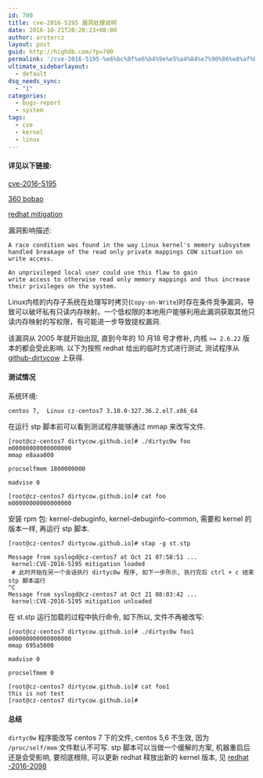 ```yaml
---
id: 700
title: cve-2016-5195 漏洞处理说明
date: 2016-10-21T20:20:23+08:00
author: arstercz
layout: post
guid: http://highdb.com/?p=700
permalink: '/cve-2016-5195-%e6%bc%8f%e6%b4%9e%e5%a4%84%e7%90%86%e8%af%b4%e6%98%8e/'
ultimate_sidebarlayout:
  - default
dsq_needs_sync:
  - "1"
categories:
  - bugs-report
  - system
tags:
  - cve
  - kernel
  - linux
---
```

<h4>详见以下链接:</h4>

<a href="https://access.redhat.com/security/cve/cve-2016-5195">cve-2016-5195</a>

<a href="http://bobao.360.cn/learning/detail/3123.html">360 bobao</a>

<a href="https://bugzilla.redhat.com/show_bug.cgi?id=1384344#c13">redhat mitigation</a>

漏洞影响描述:

```
A race condition was found in the way Linux kernel's memory subsystem
handled breakage of the read only private mappings COW situation on
write access.

An unprivileged local user could use this flaw to gain
write access to otherwise read only memory mappings and thus increase
their privileges on the system.
```

Linux内核的内存子系统在处理写时拷贝(`Copy-on-Write`)时存在条件竞争漏洞，导致可以破坏私有只读内存映射。一个低权限的本地用户能够利用此漏洞获取其他只读内存映射的写权限，有可能进一步导致提权漏洞.

该漏洞从 2005 年就开始出现, 直到今年的 10 月18 号才修补, 内核 `>= 2.6.22` 版本的都会受此影响. 以下为按照 redhat 给出的临时方式进行测试, 测试程序从 [github-dirtycow](https://github.com/dirtycow/dirtycow.github.io/) 上获得.

#### 测试情况

系统环境:

```
centos 7,  Linux cz-centos7 3.10.0-327.36.2.el7.x86_64
```

在运行 stp 脚本前可以看到测试程序能够通过 mmap 来改写文件.

```
[root@cz-centos7 dirtycow.github.io]# ./dirtyc0w foo m00000000000000000
mmap e8aaa000

procselfmem 1800000000

madvise 0

[root@cz-centos7 dirtycow.github.io]# cat foo 
m00000000000000000
```

安装 rpm 包:  kernel-debuginfo, kernel-debuginfo-common, 需要和 kernel 的版本一样, 再运行 stp 脚本.

```
[root@cz-centos7 dirtycow.github.io]# stap -g st.stp 

Message from syslogd@cz-centos7 at Oct 21 07:58:51 ...
 kernel:CVE-2016-5195 mitigation loaded
 # 此时开始在另一个会话执行 dirtyc0w 程序, 如下一步所示, 执行完后 ctrl + c 结束 stp 脚本运行
^C  
Message from syslogd@cz-centos7 at Oct 21 08:03:42 ...
 kernel:CVE-2016-5195 mitigation unloaded
```

在 st.stp 运行加载的过程中执行命令, 如下所以, 文件不再被改写:

```
[root@cz-centos7 dirtycow.github.io]# ./dirtyc0w foo1 m00000000000000000
mmap 695a5000

madvise 0

procselfmem 0

[root@cz-centos7 dirtycow.github.io]# cat foo1 
this is not test
[root@cz-centos7 dirtycow.github.io]#
```

#### 总结

`dirtyc0w` 程序能改写 centos 7 下的文件, centos 5,6 不生效, 因为 `/proc/self/mem` 文件默认不可写. stp 脚本可以当做一个缓解的方案, 机器重启后还是会受影响, 要彻底根除, 可以更新 redhat 释放出新的 kernel 版本, 见 [redhat -2016-2098](http://rhn.redhat.com/errata/RHSA-2016-2098.html)
